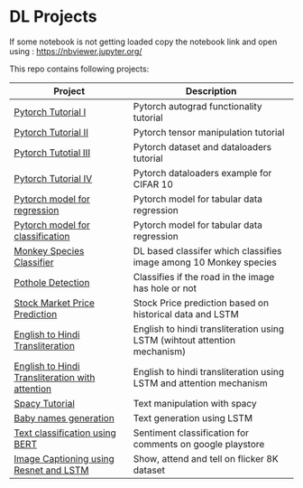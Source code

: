 # DL Projects 
 If some notebook is not getting loaded  copy the notebook link and open using : https://nbviewer.jupyter.org/


This repo contains following projects:

Project | Description 
--------|-------------
[Pytorch Tutorial I](https://github.com/SPThole/DL-Projects/blob/master/Introductory/Autograd_pytrch.ipynb) | Pytorch autograd functionality tutorial
[Pytorch Tutorial II](https://github.com/SPThole/DL-Projects/blob/master/Introductory/Playing_around_with_torchTensors.ipynb) | Pytorch tensor manipulation tutorial
[Pytorch Tutotial III](https://github.com/SPThole/DL-Projects/blob/master/Introductory/Dataloaders.ipynb) | Pytorch dataset and dataloaders tutorial
[Pytorch Tutorial IV](https://github.com/SPThole/DL-Projects/blob/master/Image/CIFAR10_pytrch.ipynb) | Pytorch dataloaders example for CIFAR 10
[Pytorch model for regression](https://github.com/SPThole/DL-Projects/blob/master/Tabular/pytorch_reg.ipynb) | Pytorch model for tabular data regression
[Pytorch model for classification](https://github.com/SPThole/DL-Projects/blob/master/Tabular/pytorch_reg.ipynb) | Pytorch model for tabular data regression
[Monkey Species Classifier](https://github.com/SPThole/DL-Projects/blob/master/Image/pytorch_img_clf.ipynb) | DL based classifer which classifies image among 10 Monkey species
[Pothole Detection](https://github.com/SPThole/DL-Projects/blob/master/Image/pytorch_img_clf_pothole_detection.ipynb) | Classifies if the road in the image has hole or not
[Stock Market Price Prediction](https://github.com/SPThole/DL-Projects/blob/master/Sequential/share_price_predictions_LSTM.ipynb) | Stock Price prediction based on historical data and LSTM
[English to Hindi Transliteration](https://github.com/SPThole/DL-Projects/blob/master/Sequential/Eng_Hindi_transliteration.ipynb) | English to hindi transliteration using LSTM (wihtout attention mechanism)
[English to Hindi Transliteration with attention](https://github.com/SPThole/DL-Projects/blob/master/Sequential/Eng_Hindi_transliteration_attention_up.ipynb)| English to hindi transliteration using LSTM and attention mechanism
[Spacy Tutorial](https://github.com/SPThole/DL-Projects/blob/master/Text/spacy_tutorial.ipynb) | Text manipulation with spacy
[Baby names generation](https://github.com/SPThole/DL-Projects/blob/master/Text/lstm_name_generator.ipynb) | Text generation using LSTM
[Text classification using BERT](https://github.com/SPThole/DL-Projects/blob/master/Text/text_classification_pytorch_BERT.ipynb) | Sentiment classification for comments on google playstore
[Image Captioning using Resnet and LSTM](https://github.com/SPThole/DL-Projects/blob/master/Image_Captioning_with_resnet_LSTM_with_attention.ipynb) | Show, attend and tell on flicker 8K dataset

